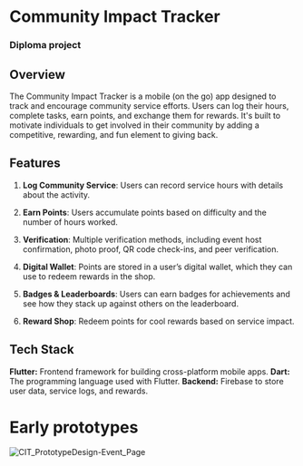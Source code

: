 # Community Impact Tracker
### Diploma project

## Overview
The Community Impact Tracker is a mobile (on the go) app designed to track and encourage community service efforts. Users can log their hours, complete tasks, earn points, and exchange them for rewards. It's built to motivate individuals to get involved in their community by adding a competitive, rewarding, and fun element to giving back.

## Features
1. **Log Community Service**: Users can record service hours with details about the activity.

2. **Earn Points**: Users accumulate points based on difficulty and the number of hours worked.

3. **Verification**: Multiple verification methods, including event host confirmation, photo proof, QR code check-ins, and peer verification.

4. **Digital Wallet**: Points are stored in a user’s digital wallet, which they can use to redeem rewards in the shop.

5. **Badges & Leaderboards**: Users can earn badges for achievements and see how they stack up against others on the leaderboard.

6. **Reward Shop**: Redeem points for cool rewards based on service impact.


## Tech Stack
**Flutter:** Frontend framework for building cross-platform mobile apps.
**Dart:** The programming language used with Flutter.
**Backend:** Firebase to store user data, service logs, and rewards.

# Early prototypes
![CIT_PrototypeDesign-Event_Page](https://github.com/user-attachments/assets/84d79cde-c873-40ec-becf-74ec4f5f0f9e)
